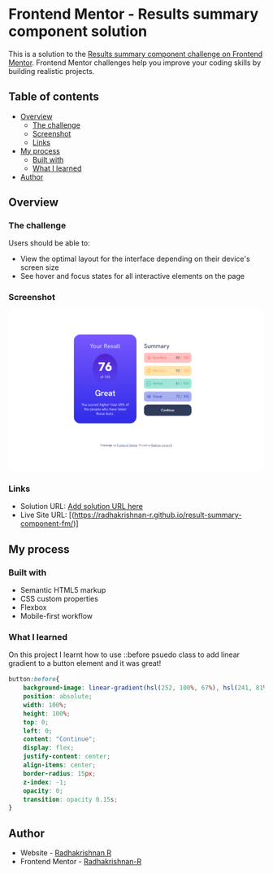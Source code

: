 # Frontend Mentor - Results summary component solution

This is a solution to the [Results summary component challenge on Frontend Mentor](https://www.frontendmentor.io/challenges/results-summary-component-CE_K6s0maV). Frontend Mentor challenges help you improve your coding skills by building realistic projects. 


## Table of contents

- [Overview](#overview)
  - [The challenge](#the-challenge)
  - [Screenshot](#screenshot)
  - [Links](#links)
- [My process](#my-process)
  - [Built with](#built-with)
  - [What I learned](#what-i-learned)
- [Author](#author)


## Overview

### The challenge

Users should be able to:

- View the optimal layout for the interface depending on their device's screen size
- See hover and focus states for all interactive elements on the page

### Screenshot

![](./Screen%20Shot.png)


### Links

- Solution URL: [Add solution URL here](https://your-solution-url.com)
- Live Site URL: [(https://radhakrishnan-r.github.io/result-summary-component-fm/)]

## My process

### Built with

- Semantic HTML5 markup
- CSS custom properties
- Flexbox
- Mobile-first workflow


### What I learned

On this project I learnt how to use ::before psuedo class to add linear gradient to a button element and it was great!

```css
button:before{
    background-image: linear-gradient(hsl(252, 100%, 67%), hsl(241, 81%, 54%));
    position: absolute;
    width: 100%;
    height: 100%;
    top: 0;
    left: 0;
    content: "Continue";
    display: flex;
    justify-content: center;
    align-items: center;
    border-radius: 15px;
    z-index: -1;
    opacity: 0;
    transition: opacity 0.15s;
}
```



## Author

- Website - [Radhakrishnan R](https://radhakrishnans-portfolio.webflow.io/)
- Frontend Mentor - [Radhakrishnan-R](https://www.frontendmentor.io/profile/Radhakrishnan-R)

